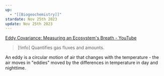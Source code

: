 ```yaml
---
up:
  - "[[Biogeochemistry]]"
stardate: Nov 25th 2023
update: Nov 25th 2023
---
```

[Eddy Covariance: Measuring an Ecosystem's Breath - YouTube](https://www.youtube.com/watch?v=CR4Anc8Mkas)

>[!info] Quantifies gas fluxes and amounts.

An eddy is a circular motion of air that changes with the temperature - the air moves in "eddies" moved by the differences in temperature in day and nighttime.